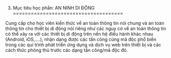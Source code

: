 3. Mục tiêu học phần: AN NINH DI ĐỘNG
=====================================

Cung cấp cho học viên kiến thức về an toàn thông tin nói chung và an
toàn thông tin cho thiết bị di động nói riêng như các nguy cơ về an toàn
thông tin có thể xảy ra với các thiết bị di động trên nền hệ điều hành
khác nhau (Android, iOS,....), nhận dạng được các tấn công cùng mã độc
phổ biến trong các qui trình phát triển ứng dụng và dịch vụ web trên
thiết bị và các cách thức phòng thủ trước các dạng tấn công/mã độc đó.

